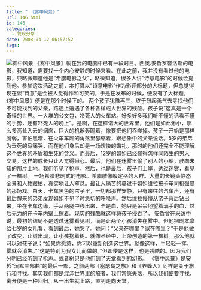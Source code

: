 ```yaml
---
title: " 《雾中风景》"
url: 146.html
id: 146
categories:
  - 发现分享
date: 2008-04-12 06:57:52
tags:
---
```


![雾中风景](../../../images/2008/04/wzfj.jpg) 《雾中风景》躺在我的电脑中已有一段时日。西奥.安哲罗普洛斯的电影，我知道，需要找一个内心安静的时候来看。在此之前，我并没有看过他的电影，只略微知道他是“希腊电影之父”，略微知道，很多人讲“诗意电影”的时候会提到他。参加这次活动之前，本打算以“诗意电影”作为影评部分的大标题，但总觉得现在谈“诗意”是会被人觉得作和可笑的，于是在发布的时候，便没有了大标题。《雾中风景》便是在那个时候下的。 两个孩子犹豫再三，终于鼓起勇气去寻找他们不可能找到的父亲，路途上遭遇了各种各样成人世界的残酷。孩子说“这真是一个奇怪的世界。一大堆的公文包，冷死人的火车站。好多好多我们听不懂的话看不懂的手势，还有吓死人的晚上”。是啊，在这样诺大的世界里，他们是如此渺小，那么多高耸入云的烟囱，巨大的机器轰鸣着，像要把他们吞噬掉。孩子一开始是那样脆弱，害怕黑暗，在火车车厢的角落里瑟缩着，跟想象中的父亲说话。5岁的弟弟为垂死的马痛哭，而在他们身后却是一场欢快的婚礼。那时的他们还完全不能理解这个世界的矛盾和生死的含义。而最后，12岁的姐姐已经懂得怎样同陌生的男人交易。这样的成长只让人觉得揪心。最后，他们在迷雾里偷了别人的小船，驶向未知的那片土地。我们听见了枪声，然后，也是最后，孩子们上岸，透过迷雾，看见了一棵树。 一场希腊悲剧式的电影。希腊雕像般定格的人群。大量的长镜头静态全景和人物跟拍，真实地让人窒息。最让人痛苦的莫过于姐姐维拉被卡车司机强暴的那场戏。白天，卡车黑色的帘子里，一切都那样安静，只有来往的汽车声，还有最后醒来的弟弟发现姐姐不见了时急切的呼唤声。然后维拉慢慢从帘子背后钻出来，坐在卡车边缘，手从两腿中移出来，全是血，她只是呆呆地望着满手的血，然后无力的在卡车内壁上擦着。现实的残酷就这样将孩子侵吞了。 安哲曾在采访中说，最初的结局不是透过迷雾看见树，而是让两个小孩消失在雾中。但他把剧本拿给七岁的女儿看，看到最后，她哭了。她问：“父亲在哪里？家在哪里？”于是他做了改变，让树出现，让小孩抱着树。就像圣经中，上帝创造的第一棵树。那么他就可以对孩子说：“如果你愿意，你可以重新创造这世界。就像这样，手轻轻一挥，雾就会消失。”“这是特别为我女儿而做的。”但即使是这样，也是残酷的。因为我们分明已经听到了枪声。或者树只是他们到了天堂看到的幻影。 《雾中风景》是安哲“沉默三部曲”的最后一部，之前两部《塞瑟岛之旅》和《养蜂人》同样是关于旅行和寻找。其实我们都是混沌世界里的旅者，我们常感失落，所以我们便要寻找，离开便是一种回归。从一出生就上路，直到走向天堂。